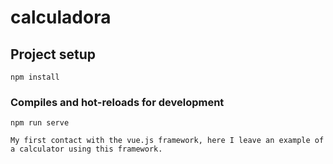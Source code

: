 # calculadora

## Project setup
```
npm install
```

### Compiles and hot-reloads for development
```
npm run serve
```

```
My first contact with the vue.js framework, here I leave an example of a calculator using this framework.
```
